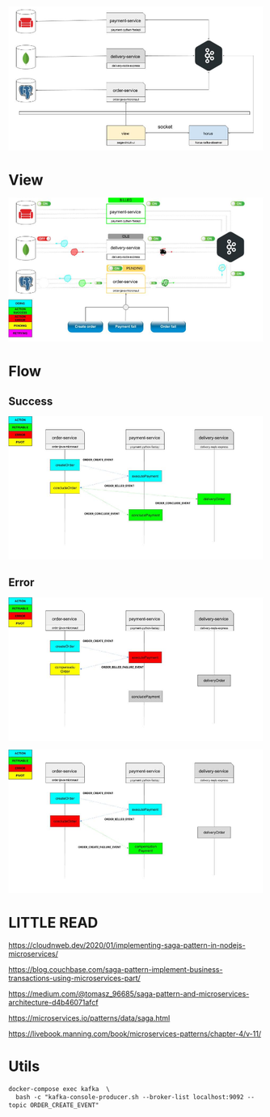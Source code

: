 ![TOPOLOGY](./docs/saga.jpg)

# View

![view](./docs/saga_view.jpg)

# Flow

## Success

![Success flow](./docs/saga_SUCCESS.jpg)


## Error

![Error flow - payment error](./docs/saga_ERROR_1.jpg)

![Error flow - order error](./docs/saga_ERROR_2.jpg)

# LITTLE READ

https://cloudnweb.dev/2020/01/implementing-saga-pattern-in-nodejs-microservices/

https://blog.couchbase.com/saga-pattern-implement-business-transactions-using-microservices-part/

https://medium.com/@tomasz_96685/saga-pattern-and-microservices-architecture-d4b46071afcf

https://microservices.io/patterns/data/saga.html

https://livebook.manning.com/book/microservices-patterns/chapter-4/v-11/

# Utils

```
docker-compose exec kafka  \
  bash -c "kafka-console-producer.sh --broker-list localhost:9092 --topic ORDER_CREATE_EVENT"
```